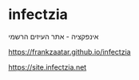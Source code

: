 # infectzia
אינפקציה - אתר העיזים הרשמי

https://frankzaatar.github.io/infectzia

https://site.infectzia.net
